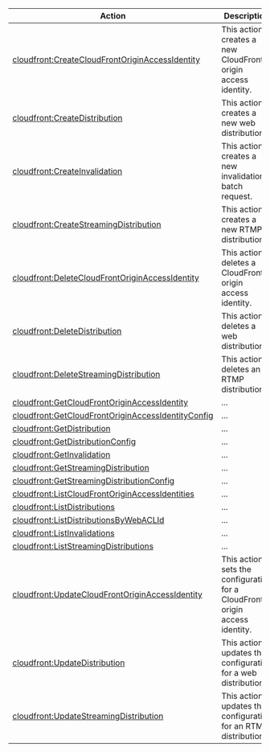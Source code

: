 | Action | Description | Resource | Condition |
| --- | --- | --- | --- |
| [cloudfront:CreateCloudFrontOriginAccessIdentity](http://docs.aws.amazon.com/AmazonCloudFront/latest/APIReference/CreateOAI.html) | This action creates a new CloudFront origin access identity. | * | - |
| [cloudfront:CreateDistribution](http://docs.aws.amazon.com/AmazonCloudFront/latest/APIReference/CreateDistribution.html) | This action creates a new web distribution. | * | - |
| [cloudfront:CreateInvalidation](http://docs.aws.amazon.com/AmazonCloudFront/latest/APIReference/CreateInvalidation.html) | This action creates a new invalidation batch request. | * | - |
| [cloudfront:CreateStreamingDistribution](http://docs.aws.amazon.com/AmazonCloudFront/latest/APIReference/CreateStreamingDistribution.html) | This action creates a new RTMP distribution. | * | - |
| [cloudfront:DeleteCloudFrontOriginAccessIdentity](http://docs.aws.amazon.com/AmazonCloudFront/latest/APIReference/DeleteOAI.html) | This action deletes a CloudFront origin access identity. | * | - |
| [cloudfront:DeleteDistribution](http://docs.aws.amazon.com/AmazonCloudFront/latest/APIReference/DeleteDistribution.html) | This action deletes a web distribution. | * | - |
| [cloudfront:DeleteStreamingDistribution](http://docs.aws.amazon.com/AmazonCloudFront/latest/APIReference/DeleteStreamingDistribution.html) | This action deletes an RTMP distribution. | * | - |
| [cloudfront:GetCloudFrontOriginAccessIdentity](http://docs.aws.amazon.com/AmazonCloudFront/latest/APIReference/GetOAI.html) | ... | * | - |
| [cloudfront:GetCloudFrontOriginAccessIdentityConfig](http://docs.aws.amazon.com/AmazonCloudFront/latest/APIReference/GetOAIConfig.html) | ... | * | - |
| [cloudfront:GetDistribution](http://docs.aws.amazon.com/AmazonCloudFront/latest/APIReference/GetDistribution.html) | ... | * | - |
| [cloudfront:GetDistributionConfig](http://docs.aws.amazon.com/AmazonCloudFront/latest/APIReference/GetConfig.html) | ... | * | - |
| [cloudfront:GetInvalidation](http://docs.aws.amazon.com/AmazonCloudFront/latest/APIReference/GetInvalidation.html) | ... | * | - |
| [cloudfront:GetStreamingDistribution](http://docs.aws.amazon.com/AmazonCloudFront/latest/APIReference/GetStreamingDistribution.html) | ... | * | - |
| [cloudfront:GetStreamingDistributionConfig](http://docs.aws.amazon.com/AmazonCloudFront/latest/APIReference/GetStreamingDistConfig.html) | ... | * | - |
| [cloudfront:ListCloudFrontOriginAccessIdentities](http://docs.aws.amazon.com/AmazonCloudFront/latest/APIReference/ListOAIs.html) | ... | * | - |
| [cloudfront:ListDistributions](http://docs.aws.amazon.com/AmazonCloudFront/latest/APIReference/ListDistributions.html) | ... | * | - |
| [cloudfront:ListDistributionsByWebACLId](https://docs.aws.amazon.com/IAM/latest/UserGuide/list_cloudfront.html) | ... | * | - |
| [cloudfront:ListInvalidations](http://docs.aws.amazon.com/AmazonCloudFront/latest/APIReference/ListInvalidation.html) | ... | * | - |
| [cloudfront:ListStreamingDistributions](http://docs.aws.amazon.com/AmazonCloudFront/latest/APIReference/ListStreamingDistributions.html) | ... | * | - |
| [cloudfront:UpdateCloudFrontOriginAccessIdentity](http://docs.aws.amazon.com/AmazonCloudFront/latest/APIReference/PutOAIConfig.html) | This action sets the configuration for a CloudFront origin access identity. | * | - |
| [cloudfront:UpdateDistribution](http://docs.aws.amazon.com/AmazonCloudFront/latest/APIReference/PutConfig.html) | This action updates the configuration for a web distribution. | * | - |
| [cloudfront:UpdateStreamingDistribution](http://docs.aws.amazon.com/AmazonCloudFront/latest/APIReference/PutStreamingDistConfig.html) | This action updates the configuration for an RTMP distribution. | * | - |
